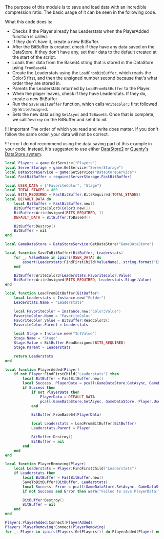 The purpose of this module is to save and load data with an incredible compression ratio. The basic usage of it can be seen in the following code.

What this code does is:

- Checks if the Player already has Leaderstats when the PlayerAdded function is called.
- If they don't have it, create a new BitBuffer.
- After the BitBuffer is created, check if they have any data saved on the DataStore. If they don't have any, set their data to the default created at the start of the script.
- Loads their data from the Base64 string that is stored in the DataStore using `FromBase64`.
- Create the Leaderstats using the `LoadFromBitBuffer`, which reads the Color3 first, and then the unsigned number second because that's what order they are stored in.
- Parents the Leaderstats returned by `LoadFromBitBuffer` to the Player.
- When the player leaves, check if they have Leaderstats. If they do, create a new BitBuffer.
- Run the `SaveToBitBuffer` function, which calls `WriteColor3` first followed by `WriteUnsigned`.
- Sets the new data using `SetAsync` and `ToBase64`. Once that is complete, we call `Destroy` on the BitBuffer and set it to nil.

!!! important
	The order of which you read and write does matter. If you don't follow the same order, your data will not be correct.

!!! error
	I do not recommend using the data saving part of this example in your code. Instead, it's suggested to use either [DataStore2](https://kampfkarren.github.io/Roblox/) or [Quenty's DataStore system](https://github.com/Quenty/NevermoreEngine/tree/version2/Modules/Server/DataStore).

```Lua
local Players = game:GetService("Players")
local ServerStorage = game:GetService("ServerStorage")
local DataStoreService = game:GetService("DataStoreService")
local FastBitBuffer = require(ServerStorage.FastBitBuffer)

local USER_DATA = {"FavoriteColor", "Stage"}
local TOTAL_STAGES = 400
local BITS_REQUIRED = FastBitBuffer.BitsRequired(TOTAL_STAGES)
local DEFAULT_DATA do
	local BitBuffer = FastBitBuffer.new()
	BitBuffer:WriteColor3(Color3.new())
	BitBuffer:WriteUnsigned(BITS_REQUIRED, 1)
	DEFAULT_DATA = BitBuffer:ToBase64()

	BitBuffer:Destroy()
	BitBuffer = nil
end

local GameDataStore = DataStoreService:GetDataStore("GameDataStore")

local function SaveToBitBuffer(BitBuffer, Leaderstats)
	for _, ValueName in ipairs(USER_DATA) do
		assert(Leaderstats:FindFirstChild(ValueName), string.format("Expected ValueObject %s to exist but it doesn't.", ValueName))
	end

	BitBuffer:WriteColor3(Leaderstats.FavoriteColor.Value)
	BitBuffer:WriteUnsigned(BITS_REQUIRED, Leaderstats.Stage.Value)
end

local function LoadFromBitBuffer(BitBuffer)
	local Leaderstats = Instance.new("Folder")
	Leaderstats.Name = "Leaderstats"

	local FavoriteColor = Instance.new("Color3Value")
	FavoriteColor.Name = "FavoriteColor"
	FavoriteColor.Value = BitBuffer:ReadColor3()
	FavoriteColor.Parent = Leaderstats

	local Stage = Instance.new("IntValue")
	Stage.Name = "Stage"
	Stage.Value = BitBuffer:ReadUnsigned(BITS_REQUIRED)
	Stage.Parent = Leaderstats

	return Leaderstats
end

local function PlayerAdded(Player)
	if not Player:FindFirstChild("Leaderstats") then
		local BitBuffer = FastBitBuffer.new()
		local Success, PlayerData = pcall(GameDataStore.GetAsync, GameDataStore, Player.UserId)
		if Success then
			if not PlayerData then
				PlayerData = DEFAULT_DATA
				pcall(GameDataStore.SetAsync, GameDataStore, Player.UserId, PlayerData)
			end

			BitBuffer:FromBase64(PlayerData)

			local Leaderstats = LoadFromBitBuffer(BitBuffer)
			Leaderstats.Parent = Player

			BitBuffer:Destroy()
			BitBuffer = nil
		end
	end
end

local function PlayerRemoving(Player)
	local Leaderstats = Player:FindFirstChild("Leaderstats")
	if Leaderstats then
		local BitBuffer = FastBitBuffer.new()
		SaveToBitBuffer(BitBuffer, Leaderstats)
		local Success, Error = pcall(GameDataStore.SetAsync, GameDataStore, Player.UserId, BitBuffer:ToBase64())
		if not Success and Error then warn("Failed to save PlayerData!", Error) end

		BitBuffer:Destroy()
		BitBuffer = nil
	end
end

Players.PlayerAdded:Connect(PlayerAdded)
Players.PlayerRemoving:Connect(PlayerRemoving)
for _, Player in ipairs(Players:GetPlayers()) do PlayerAdded(Player) end
```
